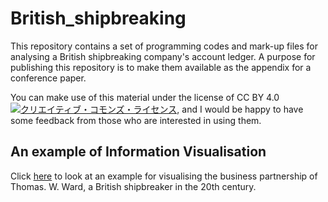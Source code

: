# British_shipbreaking

This repository contains a set of programming codes and mark-up files for analysing a British shipbreaking company's account ledger. A purpose for publishing this repository is to make them available as the appendix for a conference paper.

You can make use of this material under the license of CC BY 4.0 
<a rel="license" href="http://creativecommons.org/licenses/by/4.0/"><img alt="クリエイティブ・コモンズ・ライセンス" style="border-width:0" src="https://i.creativecommons.org/l/by/4.0/88x31.png" /></a>, and I would be happy to have some feedback from those who are interested in using them.

## An example of Information Visualisation

Click <a href="https://n-kokaze.github.io/British_shipbreaking/Ward_HMS_treemap.html">here</a> to look at an example for visualising the business partnership of Thomas. W. Ward, a British shipbreaker in the 20th century.
